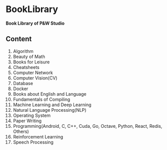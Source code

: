# BookLibrary
**Book Library of P&amp;W Studio**     

## Content
1. Algorithm    
2. Beauty of Math
3. Books for Leisure
4. Cheatsheets
5. Computer Network
6. Computer Vision(CV)
7. Database
8. Docker
9. Books about English and Language
10. Fundamentals of Compiling
11. Machine Learning and Deep Learning
12. Natural Language Processing(NLP)
13. Operating System
14. Paper Writing
15. Programming(Android, C, C++, Cuda, Go, Octave, Python, React, Redis, Others)
16. Reinforcement Learning
17. Speech Processing
